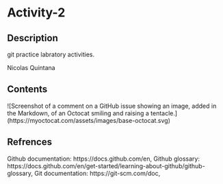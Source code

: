 # Activity-2

<h2>Description</h2>
git practice labratory activities.

Nicolas Quintana

<h2>Contents</h2>
![Screenshot of a comment on a GitHub issue showing an image, added in the Markdown, 
of an Octocat smiling and raising a tentacle.](https://myoctocat.com/assets/images/base-octocat.svg)

<h2>Refrences</h2>
Github documentation: https://docs.github.com/en,
Github glossary: https://docs.github.com/en/get-started/learning-about-github/github-glossary,
Git documentation: https://git-scm.com/doc,
